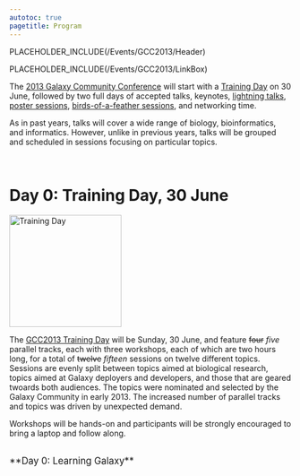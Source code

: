 ```yaml
---
autotoc: true
pagetitle: Program
---
```

PLACEHOLDER_INCLUDE(/Events/GCC2013/Header)



PLACEHOLDER_INCLUDE(/Events/GCC2013/LinkBox)

<div class='right'></div>

The [2013 Galaxy Community Conference](../) will start with a [Training Day](../TrainingDay) on 30 June, followed by two full days of accepted talks, keynotes, [lightning talks](../Lightning), [poster sessions](/Events/GCC2013/Abstracts#poster-abstracts), [birds-of-a-feather sessions](../BoF), and networking time.

As in past years, talks will cover a wide range of biology, bioinformatics, and informatics.  However, unlike in previous years, talks will be grouped and scheduled in sessions focusing on particular topics.

<br />

# Day 0: Training Day, 30 June

<div class='left'><a href='/Events/GCC2013/TrainingDay'><img src='/Images/Logos/GCC2013TrainingDayLogo300.png' alt='Training Day' width="200" /></a></div>

The [GCC2013 Training Day](../TrainingDay) will be Sunday, 30 June, and feature ~~four~~ *five* parallel tracks, each with three workshops, each of which are two hours long, for a total of ~~twelve~~ *fifteen* sessions on twelve different topics.  Sessions are evenly split between topics aimed at biological research, topics aimed at Galaxy deployers and developers, and those that are geared twoards both audiences.  The topics were nominated and selected by the Galaxy Community in early 2013. The increased number of parallel tracks and topics was driven by unexpected demand.

Workshops will be hands-on and participants will be strongly encouraged to bring a laptop and follow along.

<div class='center'><br /><span style="font-size: larger;">**Day 0: Learning Galaxy**</span><br /></div>

